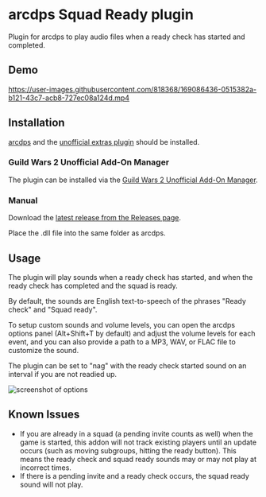# arcdps Squad Ready plugin

Plugin for arcdps to play audio files when a ready check has started and completed.

## Demo

https://user-images.githubusercontent.com/818368/169086436-0515382a-b121-43c7-acb8-727ec08a124d.mp4

## Installation

[arcdps](https://www.deltaconnected.com/arcdps/) and the [unofficial extras plugin](https://github.com/Krappa322/arcdps_unofficial_extras_releases) should be installed.

### Guild Wars 2 Unofficial Add-On Manager

The plugin can be installed via the [Guild Wars 2 Unofficial Add-On Manager](https://github.com/gw2-addon-loader/GW2-Addon-Manager).

### Manual

Download the [latest release from the Releases page](https://github.com/cheahjs/arcdps-squad-ready-plugin/releases/latest).

Place the .dll file into the same folder as arcdps.

## Usage

The plugin will play sounds when a ready check has started, and when the ready check has completed and the squad is ready.

By default, the sounds are English text-to-speech of the phrases "Ready check" and "Squad ready".

To setup custom sounds and volume levels, you can open the arcdps options panel (Alt+Shift+T by default) and adjust the volume levels for each event, and you can also provide a path to a MP3, WAV, or FLAC file to customize the sound.

The plugin can be set to "nag" with the ready check started sound on an interval if you are not readied up.

![screenshot of options](https://user-images.githubusercontent.com/818368/212587541-5edc2557-16ca-44ef-9b9f-05d493b63cac.png)

## Known Issues

* If you are already in a squad (a pending invite counts as well) when the game is started, this addon will not track existing players until an update occurs (such as moving subgroups, hitting the ready button). This means the ready check and squad ready sounds may or may not play at incorrect times.
* If there is a pending invite and a ready check occurs, the squad ready sound will not play.
